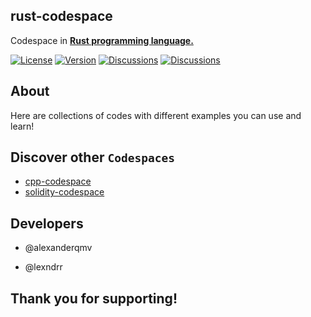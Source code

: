 ## rust-codespace
Codespace in [**Rust programming language.**](https://www.rust-lang.org/)  

[![License](https://img.shields.io/github/license/dec0dOS/amazing-github-template.svg?style=flat-square)]()
[![Version](https://img.shields.io/badge/codespace-rust_by_practice-blue)]()
[![Discussions](https://img.shields.io/badge/discussions-join-purple)]()
[![Discussions](https://img.shields.io/badge/language-rust-black)]()
## About
Here are collections of codes with different examples you can use and learn!
## Discover other `Codespaces`
- [cpp-codespace]()
- [solidity-codespace]()

## Developers
* @alexanderqmv

* @lexndrr
## Thank you for supporting!
